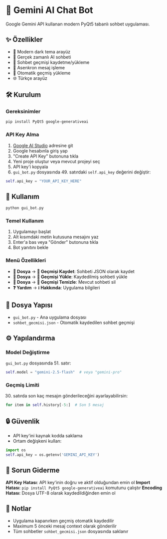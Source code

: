 # 🤖 Gemini AI Chat Bot

Google Gemini API kullanan modern PyQt5 tabanlı sohbet uygulaması.

## ✨ Özellikler

- 🎨 Modern dark tema arayüz
- 💬 Gerçek zamanlı AI sohbeti
- 📝 Sohbet geçmişi kaydetme/yükleme
- 🧵 Asenkron mesaj işleme
- 🔄 Otomatik geçmiş yükleme
- 🌐 Türkçe arayüz

## 🛠️ Kurulum

### Gereksinimler

```bash
pip install PyQt5 google-generativeai
```

### API Key Alma

1. [Google AI Studio](https://aistudio.google.com/apikey?hl=tr) adresine git
2. Google hesabınla giriş yap
3. "Create API Key" butonuna tıkla
4. Yeni proje oluştur veya mevcut projeyi seç
5. API key'i kopyala
6. `gui_bot.py` dosyasında 49. satırdaki `self.api_key` değerini değiştir:

```python
self.api_key = "YOUR_API_KEY_HERE"
```

## 🚀 Kullanım

```bash
python gui_bot.py
```

### Temel Kullanım

1. Uygulamayı başlat
2. Alt kısımdaki metin kutusuna mesajını yaz
3. Enter'a bas veya "Gönder" butonuna tıkla
4. Bot yanıtını bekle

### Menü Özellikleri

- **📁 Dosya** → **💾 Geçmişi Kaydet**: Sohbeti JSON olarak kaydet
- **📁 Dosya** → **📂 Geçmişi Yükle**: Kaydedilmiş sohbeti yükle
- **📁 Dosya** → **🧹 Geçmişi Temizle**: Mevcut sohbeti sil
- **❓ Yardım** → **ℹ️ Hakkında**: Uygulama bilgileri

## 📁 Dosya Yapısı

- `gui_bot.py` - Ana uygulama dosyası
- `sohbet_gecmisi.json` - Otomatik kaydedilen sohbet geçmişi

## ⚙️ Yapılandırma

### Model Değiştirme

`gui_bot.py` dosyasında 51. satır:

```python
self.model = "gemini-2.5-flash"  # veya "gemini-pro"
```

### Geçmiş Limiti

30. satırda son kaç mesajın gönderileceğini ayarlayabilirsin:

```python
for item in self.history[-5:]  # Son 5 mesaj
```

## 🔒 Güvenlik

- API key'ini kaynak kodda saklama
- Ortam değişkeni kullan:

```python
import os
self.api_key = os.getenv('GEMINI_API_KEY')
```

## 🐛 Sorun Giderme

**API Key Hatası**: API key'inin doğru ve aktif olduğundan emin ol
**Import Hatası**: `pip install PyQt5 google-generativeai` komutunu çalıştır
**Encoding Hatası**: Dosya UTF-8 olarak kaydedildiğinden emin ol

## 📝 Notlar

- Uygulama kapanırken geçmiş otomatik kaydedilir
- Maximum 5 önceki mesaj context olarak gönderilir
- Tüm sohbetler `sohbet_gecmisi.json` dosyasında saklanır 